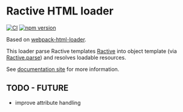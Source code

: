 # Ractive HTML loader

[![CI](https://github.com/marcalexiei/ractive-html-loader/actions/workflows/CI.yml/badge.svg)](https://github.com/marcalexiei/ractive-html-loader/actions/workflows/CI.yml)
[![npm version](https://img.shields.io/npm/v/ractive-html-loader.svg?style=flat-square)](https://www.npmjs.com/package/ractive-html-loader)

Based on [webpack-html-loader](https://github.com/webpack-contrib/html-loader).

This loader parse Ractive templates [Ractive](https://github.com/ractivejs/ractive) into object template (via [Ractive.parse](https://ractive.js.org/api/#ractiveparse)) and resolves loadable resources.

See [documentation site](https://marcalexiei.github.io/ractive-html-loader) for more information.

## TODO - FUTURE

- improve attribute handling
